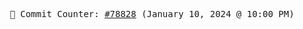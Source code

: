 <p align="center">
    <samp>
        📮 Commit Counter: <a href="https://github.com/Javascript-void0/Javascript-void0/commits/main">#78828</a> (January 10, 2024 @ 10:00 PM)
    </samp>
</p>